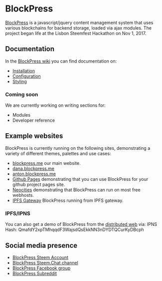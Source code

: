 # BlockPress
[BlockPress](https://blockpress.me) is a javascript/jquery content management system that uses various blockchains for backend storage, loaded via ajax modules. The project began life at the Lisbon Steemfest Hackathon on Nov 1, 2017.

## Documentation
In the [BlockPress wiki](https://github.com/blockpress/blockpress.me/wiki) you can find documentation on:
* [Installation](https://github.com/blockpress/blockpress.me/wiki/Installation)
* [Configuration](https://github.com/blockpress/blockpress.me/wiki/Configuration-tutorial)
* [Styling](https://github.com/blockpress/blockpress.me/wiki/Styling)

### Coming soon
We are currently working on writing sections for:
* Modules
* Developer reference

## Example websites
BlockPress is currently running on the following sites, demonstrating a variety of
different themes, palettes and use cases:
- [blockpress.me](https://blockpress.me) our main website.
- [dana.blockpress.me](https://dana.blockpress.me)
- [anton.blockpress.me](https://anton.blockpress.me)
- [Github Pages](https://blockpress.github.io/blockpress.me/) demonstrating that you can use BlockPress for your github project pages site.
- [Neocities](https://blockpress.neocities.org/) demonstrating that BlockPress can run on most free webhosts.
- [IPFS Gateway](https://gateway.ipfs.io/ipns/QmafdY2xpTMhqqdF3WajsdQsEkkNN3nDYDTQCurKyDBcph/) BlockPress running from IPFS gateway.

### IPFS/IPNS
You can also get a demo of BlockPress from the [distributed web](https://ipfs.io/) via:
IPNS Hash: QmafdY2xpTMhqqdF3WajsdQsEkkNN3nDYDTQCurKyDBcph

## Social media presence
- [BlockPress Steem Account](https://steemit.com/@blockpress)
- [BlockPress Steem.Chat channel](https://steem.chat/channel/blockpress)
- [BlockPress Facebook group](https://www.facebook.com/groups/blockpress)
- [BlockPress Subreddit](https://www.reddit.com/r/blockpressCMS/)
